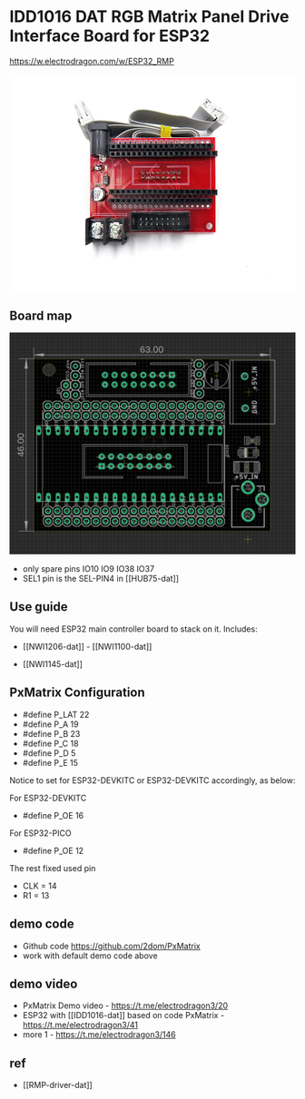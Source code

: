 

# IDD1016 DAT RGB Matrix Panel Drive Interface Board for ESP32


https://w.electrodragon.com/w/ESP32_RMP


![](18-27-13-07-03-2023.png)

## Board map 

![](2024-09-09-15-32-15.png)

- only spare pins IO10 IO9 IO38 IO37
- SEL1 pin is the SEL-PIN4 in [[HUB75-dat]]

## Use guide

You will need ESP32 main controller board to stack on it. Includes:

- [[NWI1206-dat]] - [[NWI1100-dat]]

- [[NWI1145-dat]]

## PxMatrix Configuration



* #define P_LAT 22
* #define P_A 19
* #define P_B 23
* #define P_C 18
* #define P_D 5
* #define P_E 15

Notice to set for ESP32-DEVKITC or ESP32-DEVKITC accordingly, as below:

For ESP32-DEVKITC
* #define P_OE 16 


For ESP32-PICO
* #define P_OE 12


The rest fixed used pin
* CLK = 14 
* R1 = 13 



## demo code 

- Github code https://github.com/2dom/PxMatrix
- work with default demo code above 

## demo video 

- PxMatrix Demo video - https://t.me/electrodragon3/20
- ESP32 with [[IDD1016-dat]] based on code PxMatrix - https://t.me/electrodragon3/41
-  more 1 - https://t.me/electrodragon3/146
## ref 

- [[RMP-driver-dat]]